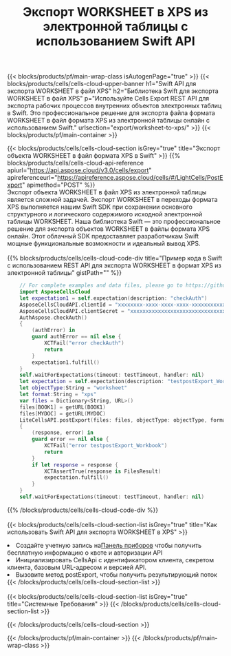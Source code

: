 ﻿---
title:  Экспорт WORKSHEET в XPS из электронной таблицы с использованием Swift API
description:  Aspose.Cells Cloud REST API поддерживает экспорт {0} в файлы формата {1} с использованием {2}.
url: /ru/swift/export/worksheet-to-xps/
---
{{< blocks/products/pf/main-wrap-class isAutogenPage="true" >}}
{{< blocks/products/cells/cells-cloud-upper-banner h1="Swift API для экспорта WORKSHEET в файл XPS" h2="Библиотека Swift для экспорта WORKSHEET в файл XPS" p="Используйте Cells Export REST API для экспорта рабочих процессов внутренних объектов электронных таблиц в Swift. Это профессиональное решение для экспорта файла формата WORKSHEET в файл формата XPS из электронной таблицы онлайн с использованием Swift." urlsection="export/worksheet-to-xps/" >}}
{{< blocks/products/pf/main-container >}}

{{< blocks/products/cells/cells-cloud-section isGrey="true" title="Экспорт объекта WORKSHEET в файл формата XPS в Swift" >}}
{{% blocks/products/cells/cells-cloud-api-reference apiurl="https://api.aspose.cloud/v3.0/cells/export" apireferenceurl="https://apireference.aspose.cloud/cells/#/LightCells/PostExport" apimethod="POST" %}}
<br/>
Экспорт объекта WORKSHEET в файл XPS из электронной таблицы является сложной задачей. Экспорт WORKSHEET в переходы формата XPS выполняется нашим Swift SDK при сохранении основного структурного и логического содержимого исходной электронной таблицы WORKSHEET. Наша библиотека Swift — это профессиональное решение для экспорта объектов WORKSHEET в файлы формата XPS онлайн. Этот облачный SDK предоставляет разработчикам Swift мощные функциональные возможности и идеальный вывод XPS.
<br/>
<br/>
{{% blocks/products/cells/cells-cloud-code-div title="Пример кода в Swift с использованием REST API для экспорта WORKSHEET в формат XPS из электронной таблицы" gistPath="" %}}
  
```swift
    // For complete examples and data files, please go to https://github.com/aspose-cells-cloud/aspose-cells-cloud-swift/
    import AsposeCellsCloud
    let expectation1 = self.expectation(description: "checkAuth")
    AsposeCellsCloudAPI.clientId = "xxxxxxxx-xxxx-xxxx-xxxx-xxxxxxxxxxxx"
    AsposeCellsCloudAPI.clientSecret = "xxxxxxxxxxxxxxxxxxxxxxxxxxxxxxxx"
    AuthAspose.checkAuth()
    {
        (authError) in
        guard authError == nil else {
            XCTFail("error checkAuth")
            return
        }
        expectation1.fulfill()
    }
    self.waitForExpectations(timeout: testTimeout, handler: nil)
    let expectation = self.expectation(description: "testpostExport_Workbook")
    let objectType:String = "worksheet"
    let format:String = "xps"
    var files = Dictionary<String, URL>()
    files[BOOK1] = getURL(BOOK1)
    files[MYDOC] = getURL(MYDOC)        
    LiteCellsAPI.postExport(files: files, objectType: objectType, format: format)
    {
        (response, error) in
        guard error == nil else {
            XCTFail("error testpostExport_Workbook")
            return
        }        
        if let response = response {
            XCTAssertTrue(response is FilesResult)
            expectation.fulfill()
        }
    }
    self.waitForExpectations(timeout: testTimeout, handler: nil)
```
   
{{% /blocks/products/cells/cells-cloud-code-div %}}
<br/>
<br/>
{{< blocks/products/cells/cells-cloud-section-list isGrey="true" title="Как использовать Swift API для экспорта WORKSHEET в XPS" >}}
<li> Создайте учетную запись на<a href="https://dashboard.aspose.cloud/">Панель приборов</a> чтобы получить бесплатную информацию о квоте и авторизации API</li>
<li>Инициализировать CellsApi с идентификатором клиента, секретом клиента, базовым URL-адресом и версией API.</li>
<li>Вызовите метод postExport, чтобы получить результирующий поток</li>
{{< /blocks/products/cells/cells-cloud-section-list >}}
<br/>
<br/>
{{< blocks/products/cells/cells-cloud-section-list isGrey="true" title="Системные Требования" >}}
{{< /blocks/products/cells/cells-cloud-section-list >}}

{{< /blocks/products/cells/cells-cloud-section >}}

{{< /blocks/products/pf/main-container >}}
{{< /blocks/products/pf/main-wrap-class >}}
